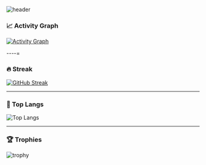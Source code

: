 <!--
**shindudwns/shindudwns** is a ✨ _special_ ✨ repository because its `README.md` (this file) appears on your GitHub profile.


-->
![header](https://capsule-render.vercel.app/api?type=waving&color=gradient&height=300&section=header&text=Welcome!!&desc=%20%20%20It's%20Youngjun%20Shin's%20GitHub%20💻&fontSize=80&descSize=25&fontAlignY=35&fontAlign=30&descAlign=25&descAlignY=55)

### 📈 Activity Graph
[![Activity Graph](https://github-readme-activity-graph.vercel.app/graph?username=shindudwns&bg_color=9BE8D8&color=00aaff&line=00c3ff&point=1e90ff&area_color=87ceeb&area=true&hide_border=true&v=2)](https://github.com/shindudwns)

----=

### 🔥 Streak
[![GitHub Streak](https://streak-stats.demolab.com?user=shindudwns&hide_border=true&v=2)](https://git.io/streak-stats)

---

### 🧠 Top Langs
![Top Langs](https://github-readme-stats.vercel.app/api/top-langs/?username=shindudwns&layout=compact&langs_count=8&hide_border=true&theme=transparent&v=2)

---

### 🏆 Trophies
![trophy](https://github-profile-trophy.vercel.app/?username=shindudwns&row=1&column=6&margin-w=8&margin-h=8&no-frame=true&v=2)
